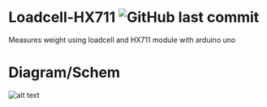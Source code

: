 # Loadcell-HX711 <img alt="GitHub last commit" src="https://img.shields.io/github/last-commit/altaiirdesmond/Loadcell-HX711.svg?style=flat-square">

Measures weight using loadcell and HX711 module with arduino uno

# Diagram/Schem
![alt text](https://github.com/altaiirdesmond/Weight-Measuring/blob/master/schem/Schematic.png)
